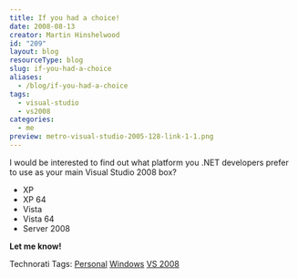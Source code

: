 ```yaml
---
title: If you had a choice!
date: 2008-08-13
creator: Martin Hinshelwood
id: "209"
layout: blog
resourceType: blog
slug: if-you-had-a-choice
aliases:
  - /blog/if-you-had-a-choice
tags:
  - visual-studio
  - vs2008
categories:
  - me
preview: metro-visual-studio-2005-128-link-1-1.png
---
```


I would be interested to find out what platform you .NET developers prefer to use as your main Visual Studio 2008 box?

- XP
- XP 64
- Vista
- Vista 64
- Server 2008

**Let me know!**

Technorati Tags: [Personal](http://technorati.com/tags/Personal) [Windows](http://technorati.com/tags/Windows) [VS 2008](http://technorati.com/tags/VS+2008)

